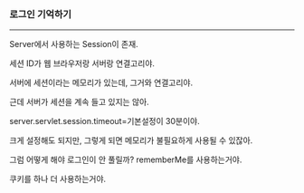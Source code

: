 <h3>로그인 기억하기</h3>

<hr>

Server에서 사용하는 Session이 존재.

세션 ID가  웹 브라우저랑 서버랑 연결고리야.

서버에 세션이라는 메모리가 있는데, 그거와 연결고리야.

근데 서버가 세션을 계속 들고 있지는 않아.

server.servlet.session.timeout=기본설정이 30분이야.

크게 설정해도 되지만, 그렇게 되면 메모리가 불필요하게 사용될 수 있잖아.

그럼 어떻게 해야 로그인이 안 풀릴까? rememberMe를 사용하는거야.

쿠키를 하나 더 사용하는거야.